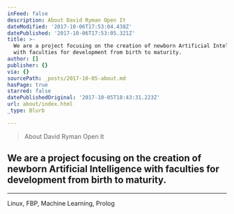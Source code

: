 ```yaml
---
inFeed: false
description: About David Ryman Open It
dateModified: '2017-10-06T17:53:04.438Z'
datePublished: '2017-10-06T17:53:05.321Z'
title: >-
  We are a project focusing on the creation of newborn Artificial Intelligence
  with faculties for development from birth to maturity.
author: []
publisher: {}
via: {}
sourcePath: _posts/2017-10-05-about.md
hasPage: true
starred: false
datePublishedOriginal: '2017-10-05T18:43:31.223Z'
url: about/index.html
_type: Blurb

---
```

> About David Ryman Open It

## We are a project focusing on the creation of newborn Artificial Intelligence with faculties for development from birth to maturity.

---

Linux, FBP, Machine Learning, Prolog